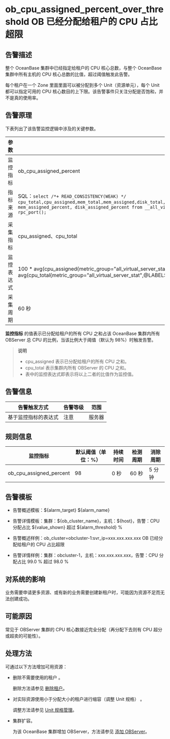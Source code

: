 # ob_cpu_assigned_percent_over_threshold OB 已经分配给租户的 CPU 占比超限

## 告警描述

整个 OceanBase 集群中已经指定给租户的 CPU 核心总数，与整个 OceanBase 集群中所有主机的 CPU 核心总数的比值，超过阈值触发此告警。

每个租户在一个 Zone 里面里面可以被分配到多个 Unit（资源单元），每个 Unit 都可以指定可用的 CPU 核心数目的上下限。该告警事件只关注分配是否饱和，并不是真的使用率。

## 告警原理

下表列出了该告警监控逻辑中涉及的关键参数。

|  参数   |                                                                                                                                                                              值                                                                                                                                                                              |
|-------|-------------------------------------------------------------------------------------------------------------------------------------------------------------------------------------------------------------------------------------------------------------------------------------------------------------------------------------------------------------|
| 监控指标  | ob_cpu_assigned_percent                                                                                                                                                                                                                                                                                                                                     |
| 指标来源  | SQL：`select /*+ READ_CONSISTENCY(WEAK) */ cpu_total,cpu_assigned,mem_total,mem_assigned,disk_total,disk_assigned,unit_num,migrating_unit_num,cpu_assigned_percent, mem_assigned_percent, disk_assigned_percent from __all_virtual_server_stat where svr_ip = @svr_ip and svr_port = rpc_port();`  |
| 采集指标  | cpu_assigned、cpu_total                                                                                                                                                                                                                                                                                                                                      |
| 监控表达式 | 100 \* avg(cpu_assigned{metric_group="all_virtual_server_stat",@LABELS}) by (@GBLABELS) / avg(cpu_total{metric_group="all_virtual_server_stat",@LABELS}) by (@GBLABELS)                                                                                                                                                                                     |
| 采集周期  | 60 秒                                                                                                                                                                                                                                                                                                                                                        |

**监控指标** 的值表示已分配给租户的所有 CPU 之和占该 OceanBase 集群内所有 OBServer 总 CPU 的比例，当该比例大于阈值（默认为 98%）时触发告警。

> **说明**
>
> * cpu_assigned 表示已分配给租户的所有 CPU 之和。
> * cpu_total 表示集群内所有 OBServer 的 CPU 之和。
> * 表中的监控表达式即表示将以上二者的比值作为监控值。

## 告警信息

|   告警触发方式   | 告警等级 | 范围  |
|------------|------|-----|
| 基于监控指标的表达式 | 注意   | 服务器 |

## 规则信息

|          监控指标           | 默认阈值（单位：%） | 持续时间 | 检测周期 | 消除周期 |
|-------------------------|------------|------|------|------|
| ob_cpu_assigned_percent | 98         | 0 秒  | 60 秒 | 5 分钟 |

## 告警模板

* 告警概述模板：\${alarm_target} \${alarm_name}

* 告警详情模板：集群：\${ob_cluster_name}，主机：\${host}，告警：CPU 分配占比 \${value_shown} 超过 ${alarm_threshold} %

* 告警概述样例：ob_cluster=obcluster-1:svr_ip=xxx.xxx.xxx.xxx OB 已经分配给租户的 CPU 占比超限

* 告警详情样例：集群：obcluster-1，主机：xxx.xxx.xxx.xxx，告警：CPU 分配占比 99.0 % 超过 98.0 %

## 对系统的影响

业务需要申请更多资源、或有新的业务需要创建新租户时，可能因为资源不足而无法创建成功。

## 可能原因

常见于 OBServer 集群的 CPU 核心数接近完全分配（再分配下去则有 CPU 超分或超卖的可能性）。

## 处理方法

可通过以下方法增加可用资源：

* 删除不需要使用的租户 。

  删除方法请参见 [删除租户](../../4.user-guide-2/5.tenant-functions/2.manage-basic-tenant-operations/5.delete-a-tenant.md)。
  
* 对实际资源使用小于分配大小的租户进行缩容（调整 Unit 规格） 。

  调整方法请参见 [Unit 规格管理](../../4.user-guide-2/5.tenant-functions/2.manage-basic-tenant-operations/2.unit-specification-management.md)。
  
* 集群扩容。

  为该 OceanBase 集群增加 OBServer，方法请参见 [添加 OBServer](../../4.user-guide-2/4.cluster-features/2.basic-operations/7.manage-observer/1.add-an-observer.md)。
  
